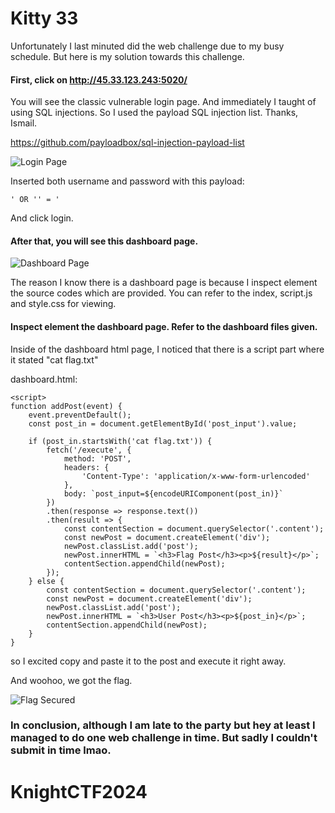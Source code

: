 # Kitty 33

Unfortunately I last minuted did the web challenge due to my busy schedule. But here is my solution towards this challenge.

#### First, click on http://45.33.123.243:5020/

You will see the classic vulnerable login page. And immediately I taught of using SQL injections. So I used the payload SQL injection list. Thanks, Ismail.

https://github.com/payloadbox/sql-injection-payload-list

![Login Page](blob:https://i.imgur.com/dDPPwg2.png)

Inserted both username and password with this payload:
```
' OR '' = '

```
And click login.

#### After that, you will see this dashboard page. 

![Dashboard Page](blob:https://i.imgur.com/6q7YtRc.png)

The reason I know there is a dashboard page is because I inspect element the source codes which are provided. You can refer to the index, script.js and style.css for viewing.

#### Inspect element the dashboard page. Refer to the dashboard files given.

Inside of the dashboard html page, I noticed that there is a script part where it stated "cat flag.txt" 

dashboard.html:

    <script>
    function addPost(event) {
        event.preventDefault();
        const post_in = document.getElementById('post_input').value;
        
        if (post_in.startsWith('cat flag.txt')) {
            fetch('/execute', {
                method: 'POST',
                headers: {
                    'Content-Type': 'application/x-www-form-urlencoded'
                },
                body: `post_input=${encodeURIComponent(post_in)}`
            })
            .then(response => response.text())
            .then(result => {
                const contentSection = document.querySelector('.content');
                const newPost = document.createElement('div');
                newPost.classList.add('post');
                newPost.innerHTML = `<h3>Flag Post</h3><p>${result}</p>`;
                contentSection.appendChild(newPost);
            });
        } else {
            const contentSection = document.querySelector('.content');
            const newPost = document.createElement('div');
            newPost.classList.add('post');
            newPost.innerHTML = `<h3>User Post</h3><p>${post_in}</p>`;
            contentSection.appendChild(newPost);
        }
    }
</script>

so I excited copy and paste it to the post and execute it right away.

And woohoo, we got the flag.

![Flag Secured](blob:https://i.imgur.com/zDuzEjK.png)


### In conclusion, although I am late to the party but hey at least I managed to do one web challenge in time. But sadly I couldn't submit in time lmao.









# KnightCTF2024

